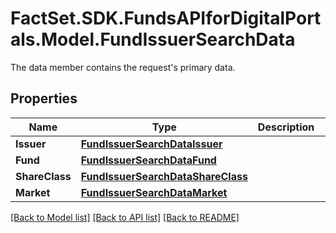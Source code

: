 # FactSet.SDK.FundsAPIforDigitalPortals.Model.FundIssuerSearchData
The data member contains the request's primary data.

## Properties

Name | Type | Description | Notes
------------ | ------------- | ------------- | -------------
**Issuer** | [**FundIssuerSearchDataIssuer**](FundIssuerSearchDataIssuer.md) |  | [optional] 
**Fund** | [**FundIssuerSearchDataFund**](FundIssuerSearchDataFund.md) |  | [optional] 
**ShareClass** | [**FundIssuerSearchDataShareClass**](FundIssuerSearchDataShareClass.md) |  | [optional] 
**Market** | [**FundIssuerSearchDataMarket**](FundIssuerSearchDataMarket.md) |  | [optional] 

[[Back to Model list]](../README.md#documentation-for-models) [[Back to API list]](../README.md#documentation-for-api-endpoints) [[Back to README]](../README.md)

